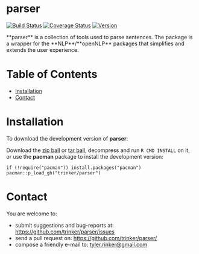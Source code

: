 parser
============


[![Build
Status](https://travis-ci.org/trinker/parser.svg?branch=master)](https://travis-ci.org/trinker/parser)
[![Coverage
Status](https://coveralls.io/repos/trinker/parser/badge.svg?branch=master)](https://coveralls.io/r/trinker/parser?branch=master)
<a href="https://img.shields.io/badge/Version-0.0.1-orange.svg"><img src="https://img.shields.io/badge/Version-0.0.1-orange.svg" alt="Version"/></a>
</p>
**parser** is a collection of tools used to parse sentences. The package
is a wrapper for the **NLP**/**openNLP** packages that simplifies and
extends the user experience.


Table of Contents
============

-   [Installation](#installation)
-   [Contact](#contact)

Installation
============


To download the development version of **parser**:

Download the [zip
ball](https://github.com/trinker/parser/zipball/master) or [tar
ball](https://github.com/trinker/parser/tarball/master), decompress and
run `R CMD INSTALL` on it, or use the **pacman** package to install the
development version:

    if (!require("pacman")) install.packages("pacman")
    pacman::p_load_gh("trinker/parser")

Contact
=======

You are welcome to: 
* submit suggestions and bug-reports at: <https://github.com/trinker/parser/issues> 
* send a pull request on: <https://github.com/trinker/parser/> 
* compose a friendly e-mail to: <tyler.rinker@gmail.com>
